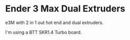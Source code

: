 # Ender 3 Max Dual Extruders
 e3M with 2 in 1 out hot end and dual extruders.

 I'm using a BTT SKR1.4 Turbo board.
